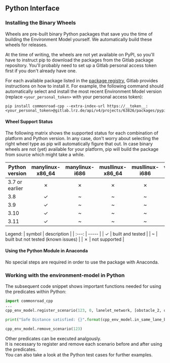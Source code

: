 ## Python Interface

### Installing the Binary Wheels
Wheels are pre-built binary Python packages that save you the time of building the Environment Model yourself. 
We automatically build these wheels for releases.

At the time of writing, the wheels are not yet available on PyPI, so you'll have to instruct pip to download the 
packages from the Gitlab package repository.
You'll probably need to set up a Gitlab personal access token first if you don't already have one.

For each available package listed in the [package registry](https://gitlab.lrz.de/maierhofer/environment-model/-/packages),
Gitlab provides instructions on how to install it.
For example, the following command should automatically select and install the most recent Environment Model 
version (replace `<your_personal_token>` with your personal access token):
```
pip install commonroad-cpp --extra-index-url https://__token__:<your_personal_token>@gitlab.lrz.de/api/v4/projects/63826/packages/pypi/simple
```

#### Wheel Support Status

The following matrix shows the supported status for each combination of platform and Python version.
In any case, don't worry about selecting the right wheel type as pip will automatically figure that out. 
In case binary wheels are not (yet) available for your platform, pip will build the package from source which 
might take a while.

| Python version | manylinux-x86_64 | manylinux-i686 | musllinux-x86_64 | musllinux-i686 | windows x86 | macOS arm | macOS x86 |
|----------------| :-----------: | :-----------: | :-----------: | :-----------: |:-----------:|:-----------:|:-----------:|
| 3.7 or earlier | ✗ | ✗ | ✗ | ✗ | ✗ | ✗ | ✗ |
| 3.8            | ✓ | ~ | ~ | ~ | ✗ | ✗ | ✗ |
| 3.9            | ✓ | ~ | ~ | ~ | ✗ | ✗ | ✗ |heck
| 3.10           | ✓ | ~ | ~ | ~ | ✗ | ✗ | ✗ |
| 3.11           | ✓ | ~ | ~ | ~ | ✗ | ✗ | ✗ |

Legend:
| symbol | description |
| :---: | ----- |
| ✓ | built and tested |
| ~  | built but not tested (known issues) |
| ✗ | not supported |

#### Using the Python Module in Anaconda

No special steps are required in order to use the package with Anaconda.

### Working with the environment-model in Python
The subsequent code snippet shows important functions needed for using the predicates within Python:
```Python
import commonroad_cpp
...
cpp_env_model.register_scenario(123, 0, lanelet_network, [obstacle_2, obstacle_3], [obstacle_1])

print("Safe Distance satisfied: {}".format(cpp_env_model.in_same_lane_boolean_evaluation(123, 4, 1, 3)))

cpp_env_model.remove_scenario(123)
```
Other predicates can be executed analgously.  
It is necessary to register and remove each scenario before and after using the predicates.   
You can also take a look at the Python test cases for further examples.
